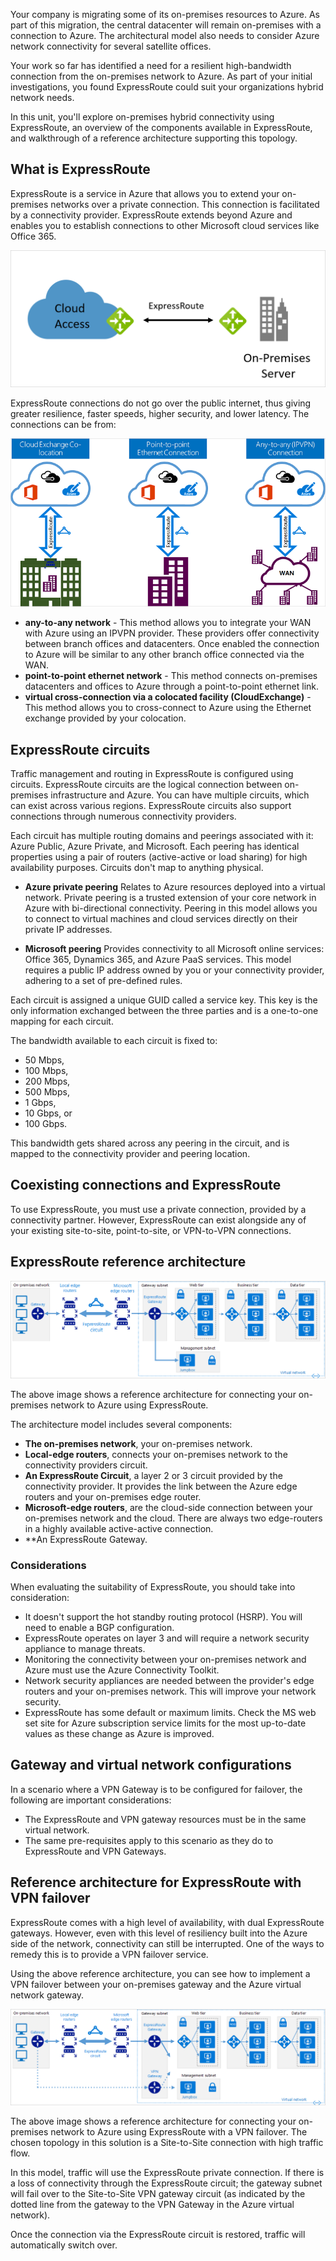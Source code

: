 Your company is migrating some of its on-premises resources to Azure. As part of this migration, the central datacenter will remain on-premises with a connection to Azure. The architectural model also needs to consider Azure network connectivity for several satellite offices.

Your work so far has identified a need for a resilient high-bandwidth connection from the on-premises network to Azure. As part of your initial investigations, you found ExpressRoute could suit your organizations hybrid network needs.

In this unit, you'll explore on-premises hybrid connectivity using ExpressRoute, an overview of the components available in ExpressRoute, and walkthrough of a reference architecture supporting this topology.

## What is ExpressRoute

ExpressRoute is a service in Azure that allows you to extend your on-premises networks over a private connection. This connection is facilitated by a connectivity provider. ExpressRoute extends beyond Azure and enables you to establish connections to other Microsoft cloud services like Office 365.

 ![Image showing an ExpressRoute connection](../media/3-ExpressRoute.png)

ExpressRoute connections do not go over the public internet, thus giving greater resilience, faster speeds, higher security, and lower latency. The connections can be from:

![Image showing ExpressRoute connectivity models](../media/3-expressroute-connectivity-models-diagram.png)

- **any-to-any network** - This method allows you to integrate your WAN with Azure using an IPVPN provider. These providers offer connectivity between branch offices and datacenters. Once enabled the connection to Azure will be similar to any other branch office connected via the WAN.
- **point-to-point ethernet network** - This method connects on-premises datacenters and offices to Azure through a point-to-point ethernet link.
- **virtual cross-connection via a colocated facility (CloudExchange)** - This method allows you to cross-connect to Azure using the Ethernet exchange provided by your colocation.

## ExpressRoute circuits

Traffic management and routing in ExpressRoute is configured using circuits. ExpressRoute circuits are the logical connection between on-premises infrastructure and Azure. You can have multiple circuits, which can exist across various regions. ExpressRoute circuits also support connections through numerous connectivity providers.

Each circuit has multiple routing domains and peerings associated with it: Azure Public, Azure Private, and Microsoft. Each peering has identical properties using a pair of routers (active-active or load sharing) for high availability purposes. Circuits don't map to anything physical.

- **Azure private peering**
Relates to Azure resources deployed into a virtual network. Private peering is a trusted extension of your core network in Azure with bi-directional connectivity. Peering in this model allows you to connect to virtual machines and cloud services directly on their private IP addresses.

- **Microsoft peering**
Provides connectivity to all Microsoft online services: Office 365, Dynamics 365, and Azure PaaS services. This model requires a public IP address owned by you or your connectivity provider, adhering to a set of pre-defined rules.

Each circuit is assigned a unique GUID called a service key. This key is the only information exchanged between the three parties and is a one-to-one mapping for each circuit.

The bandwidth available to each circuit is fixed to:

- 50 Mbps,
- 100 Mbps,
- 200 Mbps,
- 500 Mbps,
- 1 Gbps,
- 10 Gbps, or
- 100 Gbps.

This bandwidth gets shared across any peering in the circuit, and is mapped to the connectivity provider and peering location.

## Coexisting connections and ExpressRoute

To use ExpressRoute, you must use a private connection, provided by a connectivity partner. However, ExpressRoute can exist alongside any of your existing site-to-site, point-to-site, or VPN-to-VPN connections.

## ExpressRoute reference architecture

![Image showing ExpressRoute reference architecture](../media/3-express-route-architecture.png)

The above image shows a reference architecture for connecting your on-premises network to Azure using ExpressRoute.

The architecture model includes several components:

- **The on-premises network**, your on-premises network.
- **Local-edge routers**, connects your on-premises network to the connectivity providers circuit.
- **An ExpressRoute Circuit**, a layer 2 or 3 circuit provided by the connectivity provider.  It provides the link between the Azure edge routers and your on-premises edge router.
- **Microsoft-edge routers**, are the cloud-side connection between your on-premises network and the cloud. There are always two edge-routers in a highly available active-active connection.
- **An ExpressRoute Gateway.

### Considerations

When evaluating the suitability of ExpressRoute, you should take into consideration:

- It doesn't support the hot standby routing protocol (HSRP).  You will need to enable a BGP configuration.
- ExpressRoute operates on layer 3 and will require a network security appliance to manage threats.
- Monitoring the connectivity between your on-premises network and Azure must use the Azure Connectivity Toolkit.
- Network security appliances are needed between the provider's edge routers and your on-premises network.  This will improve your network security.
- ExpressRoute has some default or maximum limits. Check the MS web set site for Azure subscription service limits for the most up-to-date values as these change as Azure is improved.

## Gateway and virtual network configurations

In a scenario where a VPN Gateway is to be configured for failover, the following are important considerations:

- The ExpressRoute and VPN gateway resources must be in the same virtual network.
- The same pre-requisites apply to this scenario as they do to ExpressRoute and VPN Gateways.

## Reference architecture for ExpressRoute with VPN failover

ExpressRoute comes with a high level of availability, with dual ExpressRoute gateways.  However, even with this level of resiliency built into the Azure side of the network, connectivity can still be interrupted.  One of the ways to remedy this is to provide a VPN failover service.  

Using the above reference architecture, you can see how to implement a VPN failover between your on-premises gateway and the Azure virtual network gateway.

![Image showing ExpressRoute reference architecture](../media/3-expressroute-vpn-failover-architecture.png)

The above image shows a reference architecture for connecting your on-premises network to Azure using ExpressRoute with a VPN failover. The chosen topology in this solution is a Site-to-Site connection with high traffic flow.

In this model, traffic will use the ExpressRoute private connection. If there is a loss of connectivity through the ExpressRoute circuit; the gateway subnet will fail over to the Site-to-Site VPN gateway circuit (as indicated by the dotted line from the gateway to the VPN Gateway in the Azure virtual network).

Once the connection via the ExpressRoute circuit is restored, traffic will automatically switch over.
